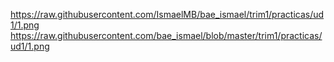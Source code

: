 https://raw.githubusercontent.com/IsmaelMB/bae_ismael/trim1/practicas/ud1/1.png
https://raw.githubusercontent.com/bae_ismael/blob/master/trim1/practicas/ud1/1.png
